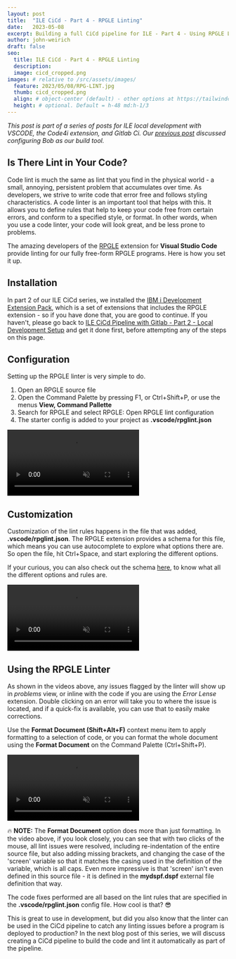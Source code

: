 ```yaml
---
layout: post
title:  "ILE CiCd - Part 4 - RPGLE Linting"
date:   2023-05-08
excerpt: Building a full CiCd pipeline for ILE - Part 4 - Using RPGLE Linting to format and define rules for your code.
author: john-weirich
draft: false
seo:
  title: ILE CiCd - Part 4 - RPGLE Linting
  description:
  image: cicd_cropped.png
images: # relative to /src/assets/images/
  feature: 2023/05/08/RPG-LINT.jpg
  thumb: cicd_cropped.png
  align: # object-center (default) - other options at https://tailwindcss.com/docs/object-position
  height: # optional. Default = h-48 md:h-1/3
---
```


*This post is part of a series of posts for ILE local development with VSCODE, the Code4i extension, and Gitlab Ci.  Our [previous post](/2023/05/08/ile-cicd-part-3-configuring-bob) discussed configuring Bob as our build tool.*

## Is There Lint in Your Code?

Code lint is much the same as lint that you find in the physical world - a small, annoying, persistent problem that accumulates over time.  As developers, we strive to write code that error free and follows styling characteristics.  A code linter is an important tool that helps with this.  It allows you to define rules that help to keep your code free from certain errors, and conform to a specified style, or format.  In other words, when you use a code linter, your code will look great, and be less prone to problems.

The amazing developers of the [RPGLE](https://marketplace.visualstudio.com/items?itemName=HalcyonTechLtd.vscode-rpgle) extension for **Visual Studio Code** provide linting for our fully free-form RPGLE programs.  Here is how you set it up.

## Installation

In part 2 of our ILE CiCd series, we installed the [IBM i Development Extension Pack](https://marketplace.visualstudio.com/items?itemName=HalcyonTechLtd.ibm-i-development-pack), which is a set of extensions that includes the RPGLE extension - so if you have done that, you are good to continue.  If you haven't, please go back to [ILE CiCd Pipeline with Gitlab - Part 2 - Local Development Setup](/2023/05/08/ile-cicd-part-2-local-development-setup/) and get it done first, before attempting any of the steps on this page.

## Configuration

Setting up the RPGLE linter is very simple to do.  

1. Open an RPGLE source file 
2. Open the Command Palette by pressing F1, or Ctrl+Shift+P, or use the menus **View, Command Pallette**
3. Search for RPGLE and select RPGLE: Open RPGLE lint configuration
4. The starter config is added to your project as **.vscode/rpglint.json**

<video src="/assets/video/ILE-CICD-LINT-CONFIG.mp4" autoplay muted loop controls class="object-cover w-full h-full"></video>

## Customization

Customization of the lint rules happens in the file that was added, **.vscode/rpglint.json**.  The RPGLE extension provides a schema for this file, which means you can use autocomplete to explore what options there are.  So open the file, hit Ctrl+Space, and start exploring the different options.

If your curious, you can also check out the schema [here](https://github.com/codefori/vscode-rpgle/blob/main/schemas/rpglint.json), to know what all the different options and rules are.

<video src="/assets/video/ILE-CICD-RPG-Lint-Customization.mp4" autoplay muted loop controls class="object-cover w-full h-full"></video>

## Using the RPGLE Linter

As shown in the videos above, any issues flagged by the linter will show up in *problems* view, or inline with the code if you are using the *Error Lense* extension.  Double clicking on an error will take you to where the issue is located, and if a quick-fix is available, you can use that to easily make corrections.

Use the **Format Document (Shift+Alt+F)** context menu item to apply formatting to a selection of code, or you can format the whole document using the **Format Document** on the Command Palette (Ctrl+Shift+P).

<video src="/assets/video/ILE-CICD-RPG-Lint-Format-Document.mp4" autoplay muted loop controls class="object-cover w-full h-full"></video>

:fire: **NOTE:** The **Format Document** option does more than just formatting.  In the video above, if you look closely, you can see that with two clicks of the mouse, all lint issues were resolved, including re-indentation of the entire source file, but also adding missing brackets, and changing the case of the 'screen' variable so that it matches the casing used in the definition of the variable, which is all caps. Even more impressive is that 'screen' isn't even defined in this source file - it is defined in the **mydspf.dspf** external file definition that way. 

The code fixes performed are all based on the lint rules that are specified in the **.vscode/rpglint.json** config file.  How cool is that? :sunglasses:

This is great to use in development, but did you also know that the linter can be used in the CiCd pipeline to catch any linting issues before a program is deployed to production?  In the next blog post of this series, we will discuss creating a CiCd pipeline to build the code and lint it automatically as part of the pipeline.



